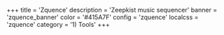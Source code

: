 +++
title = 'Zquence'
description = 'Zeepkist music sequencer'
banner = 'zquence_banner'
color = '#415A7F'
config = 'zquence'
localcss = 'zquence'
category = '1) Tools'
+++